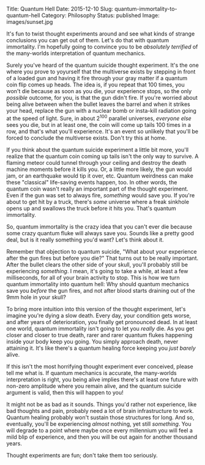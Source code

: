 Title: Quantum Hell
Date: 2015-12-10
Slug: quantum-immortality-to-quantum-hell
Category: Philosophy
Status: published
Image: images/sunset.jpg

It's fun to twist thought experiments around and see what kinds of strange
conclusions you can get out of them. Let's do that with quantum immortality. I'm
hopefully going to convince you to be *absolutely terrified* of the many-worlds
interpretation of quantum mechanics.

Surely you've heard of the quantum suicide thought experiment. It's the one
where you prove to yoyurself that the multiverse exists by stepping in front of
a loaded gun and having it fire through your gray matter if a quantum coin flip
comes up heads. The idea is, if you repeat that 100 times, you won't die because
as soon as you die, your experience stops, so the only *possible* outcome, for
you, is that the gun didn't fire. If you're worried about being alive between
when the bullet leaves the barrel and when it strikes your head, replace the gun
with a nuclear bomb or insta-kill radiation going at the speed of light. Sure,
in about 2<sup>100</sup> parallel universes, *everyone else* sees you die, but
in at least one, the coin will come up tails 100 times in a row, and that's what
you'll experience. It's an event so unlikely that you'll be forced to conclude
the multiverse exists. Don't try this at home.

If you think about the quantum suicide experiment a little bit more, you'll
realize that the quantum coin coming up tails isn't the only way to survive.
A flaming meteor could tunnel through your ceiling and destroy the death machine
moments before it kills you. Or, a little more likely, the gun would jam, or an
earthquake would tip it over, etc. Quantum weirdness can make these "classical"
life-saving events happen, too. In other words, the quantum coin wasn't really
an important part of the thought experiment. Even if the gun was set to always
fire, *something* would save you. If you're about to get hit by a truck, there's
*some* universe where a freak sinkhole opens up and swallows the truck before it
hits you. That's quantum immortality.

So, quantum immortality is the crazy idea that you can't ever die because some
crazy quantum fluke will always save you. Sounds like a pretty good deal, but is
it really something you'd want? Let's think about it.

Remember that objection to quantum suicide, "What about your experience after
the gun fires but before you die?" That turns out to be really important. After
the bullet clears the other side of your skull, you'll probably still be
experiencing *something*. I mean, it's going to take a while, at least a few
milliseconds, for all of your brain activity to stop. This is how we turn
quantum immortality into quantum hell: Why should quantum mechanics save you
*before* the gun fires, and not after blood starts draining out of the 9mm hole
in your skull?

To bring more intuition into this version of the thought experiment, let's
imagine you're dying a slow death. Every day, your condition gets worse, and
after years of deterioration, you finally get pronounced dead. In at least one
world, quantum immortality isn't going to let you *really* die. As you get
closer and closer to true death, rarer and rarer quantum flukes happening inside
your body keep you going. You simply approach death, never attaining it. It's
like there's a quantum healing force keeping you *just barely* alive.

If this isn't the most horrifying thought experiment ever conceived, please tell
me what is. If quantum mechanics is accurate, the many-worlds interpretation is
right, you being alive implies there's at least one future with non-zero
amplitude where you remain alive, and the quantum suicide argument is valid,
then this will happen to you!

It might not be as bad as it sounds. Things you'd rather not experience, like
bad thoughts and pain, probably need a lot of brain infrastructure to work.
Quantum healing probably won't sustain those structures for long. And so,
eventually, you'll be experiencing *almost* nothing, yet still *something*. You
will degrade to a point where maybe once every millennium you will feel a mild
blip of experience, and then you will be out again for another thousand years.

Thought experiments are fun; don't take them too seriously.
